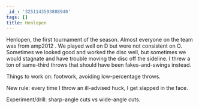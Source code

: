 ```yaml
---
_id_: '3251143593888940'
tags: []
title: Henlopen
---
```


Henlopen, the first tournament of the season. Almost everyone on the team was from amp2012 . We played well on D but were not consistent on O. Sometimes we looked good and worked the disc well, but sometimes we would stagnate and have trouble moving the disc off the sideline. I threw a ton of same-third throws that should have been fakes-and-swings instead. 

Things to work on: footwork, avoiding low-percentage throws.

New rule: every time I throw an ill-advised huck, I get slapped in the face.

Experiment/drill: sharp-angle cuts vs wide-angle cuts.
